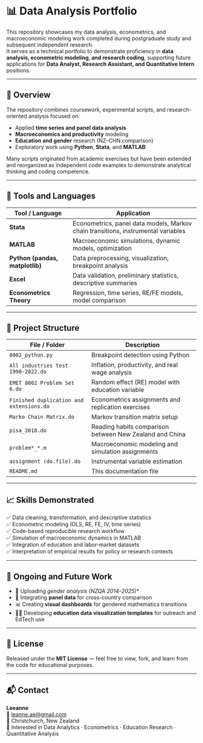 

# 📊 Data Analysis Portfolio

This repository showcases my data analysis, econometrics, and macroeconomic modeling work completed during postgraduate study and subsequent independent research.  
It serves as a technical portfolio to demonstrate proficiency in **data analysis, econometric modeling, and research coding**, supporting future applications for **Data Analyst, Research Assistant, and Quantitative Intern** positions.

---

## 🧠 Overview

The repository combines coursework, experimental scripts, and research-oriented analysis focused on:
- Applied **time series and panel data analysis**
- **Macroeconomics and productivity** modeling
- **Education and gender** research (NZ–CHN comparison)
- Exploratory work using **Python**, **Stata**, and **MATLAB**

Many scripts originated from academic exercises but have been extended and reorganized as independent code examples to demonstrate analytical thinking and coding competence.

---

## 🧰 Tools and Languages

| Tool / Language | Application |
|-----------------|--------------|
| **Stata** | Econometrics, panel data models, Markov chain transitions, instrumental variables |
| **MATLAB** | Macroeconomic simulations, dynamic models, optimization |
| **Python (pandas, matplotlib)** | Data preprocessing, visualization, breakpoint analysis |
| **Excel** | Data validation, preliminary statistics, descriptive summaries |
| **Econometrics Theory** | Regression, time series, RE/FE models, model comparison |

---

## 📁 Project Structure

| File / Folder | Description |
|----------------|-------------|
| `8002_python.py` | Breakpoint detection using Python |
| `All industries test 1990-2022.do` | Inflation, productivity, and real wage analysis |
| `EMET 8002 Problem Set 6.do` | Random effect (RE) model with education variable |
| `Finished duplication and extensions.do` | Econometrics assignments and replication exercises |
| `Marko Chain Matrix.do` | Markov transition matrix setup |
| `pisa_2018.do` | Reading habits comparison between New Zealand and China |
| `problem*_*.m` | Macroeconomic modeling and simulation assignments |
| `assignment (do.file).do` | Instrumental variable estimation |
| `README.md` | This documentation file |

---

## 📈 Skills Demonstrated

✅ Data cleaning, transformation, and descriptive statistics  
✅ Econometric modeling (OLS, RE, FE, IV, time series)  
✅ Code-based reproducible research workflow  
✅ Simulation of macroeconomic dynamics in MATLAB  
✅ Integration of education and labor-market datasets  
✅ Interpretation of empirical results for policy or research contexts  

---

## 🚀 Ongoing and Future Work

- 🧮 Uploading *gender analysis (NZQA 2014–2025)**  
- 🔄 Integrating **panel data** for cross-country comparison  
- 📊 Creating **visual dashboards** for gendered mathematics transitions  
- 🧑‍🏫 Developing **education data visualization templates** for outreach and EdTech use

---

## 📜 License
Released under the **MIT License** — feel free to view, fork, and learn from the code for educational purposes.

---

## 📬 Contact
**Leeanne**  
📧 leanne.ae@gmail.com  
📍 Christchurch, New Zealand  
💼 Interested in Data Analytics · Econometrics · Education Research · Quantitative Analysis
